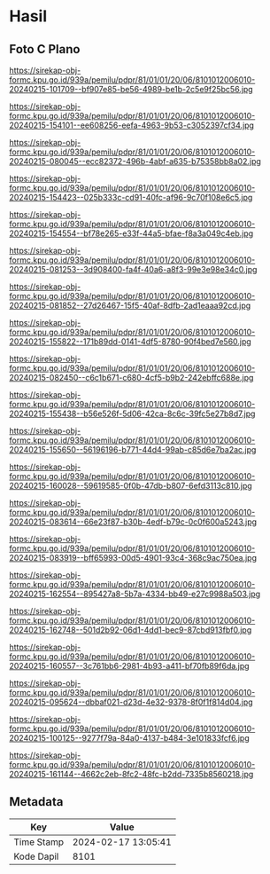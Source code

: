 # Hasil

## Foto C Plano

https://sirekap-obj-formc.kpu.go.id/939a/pemilu/pdpr/81/01/01/20/06/8101012006010-20240215-101709--bf907e85-be56-4989-be1b-2c5e9f25bc56.jpg

https://sirekap-obj-formc.kpu.go.id/939a/pemilu/pdpr/81/01/01/20/06/8101012006010-20240215-154101--ee608256-eefa-4963-9b53-c3052397cf34.jpg

https://sirekap-obj-formc.kpu.go.id/939a/pemilu/pdpr/81/01/01/20/06/8101012006010-20240215-080045--ecc82372-496b-4abf-a635-b75358bb8a02.jpg

https://sirekap-obj-formc.kpu.go.id/939a/pemilu/pdpr/81/01/01/20/06/8101012006010-20240215-154423--025b333c-cd91-40fc-af96-9c70f108e6c5.jpg

https://sirekap-obj-formc.kpu.go.id/939a/pemilu/pdpr/81/01/01/20/06/8101012006010-20240215-154554--bf78e265-e33f-44a5-bfae-f8a3a049c4eb.jpg

https://sirekap-obj-formc.kpu.go.id/939a/pemilu/pdpr/81/01/01/20/06/8101012006010-20240215-081253--3d908400-fa4f-40a6-a8f3-99e3e98e34c0.jpg

https://sirekap-obj-formc.kpu.go.id/939a/pemilu/pdpr/81/01/01/20/06/8101012006010-20240215-081852--27d26467-15f5-40af-8dfb-2ad1eaaa92cd.jpg

https://sirekap-obj-formc.kpu.go.id/939a/pemilu/pdpr/81/01/01/20/06/8101012006010-20240215-155822--171b89dd-0141-4df5-8780-90f4bed7e560.jpg

https://sirekap-obj-formc.kpu.go.id/939a/pemilu/pdpr/81/01/01/20/06/8101012006010-20240215-082450--c6c1b671-c680-4cf5-b9b2-242ebffc688e.jpg

https://sirekap-obj-formc.kpu.go.id/939a/pemilu/pdpr/81/01/01/20/06/8101012006010-20240215-155438--b56e526f-5d06-42ca-8c6c-39fc5e27b8d7.jpg

https://sirekap-obj-formc.kpu.go.id/939a/pemilu/pdpr/81/01/01/20/06/8101012006010-20240215-155650--56196196-b771-44d4-99ab-c85d6e7ba2ac.jpg

https://sirekap-obj-formc.kpu.go.id/939a/pemilu/pdpr/81/01/01/20/06/8101012006010-20240215-160028--59619585-0f0b-47db-b807-6efd3113c810.jpg

https://sirekap-obj-formc.kpu.go.id/939a/pemilu/pdpr/81/01/01/20/06/8101012006010-20240215-083614--66e23f87-b30b-4edf-b79c-0c0f600a5243.jpg

https://sirekap-obj-formc.kpu.go.id/939a/pemilu/pdpr/81/01/01/20/06/8101012006010-20240215-083919--bff65993-00d5-4901-93c4-368c9ac750ea.jpg

https://sirekap-obj-formc.kpu.go.id/939a/pemilu/pdpr/81/01/01/20/06/8101012006010-20240215-162554--895427a8-5b7a-4334-bb49-e27c9988a503.jpg

https://sirekap-obj-formc.kpu.go.id/939a/pemilu/pdpr/81/01/01/20/06/8101012006010-20240215-162748--501d2b92-06d1-4dd1-bec9-87cbd913fbf0.jpg

https://sirekap-obj-formc.kpu.go.id/939a/pemilu/pdpr/81/01/01/20/06/8101012006010-20240215-160557--3c761bb6-2981-4b93-a411-bf70fb89f6da.jpg

https://sirekap-obj-formc.kpu.go.id/939a/pemilu/pdpr/81/01/01/20/06/8101012006010-20240215-095624--dbbaf021-d23d-4e32-9378-8f0f1f814d04.jpg

https://sirekap-obj-formc.kpu.go.id/939a/pemilu/pdpr/81/01/01/20/06/8101012006010-20240215-100125--9277f79a-84a0-4137-b484-3e101833fcf6.jpg

https://sirekap-obj-formc.kpu.go.id/939a/pemilu/pdpr/81/01/01/20/06/8101012006010-20240215-161144--4662c2eb-8fc2-48fc-b2dd-7335b8560218.jpg


## Metadata

| Key        | Value               |
| ---------- | ------------------- |
| Time Stamp | 2024-02-17 13:05:41 |
| Kode Dapil | 8101                |



